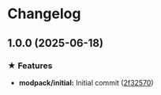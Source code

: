 # Changelog

## 1.0.0 (2025-06-18)


### ★ Features

* **modpack/initial:** Initial commit ([2f32570](https://github.com/jjszaniszlo/aloha-to-adventures/commit/2f3257047e78b013442d4b61994cd6f34ea7c063))
